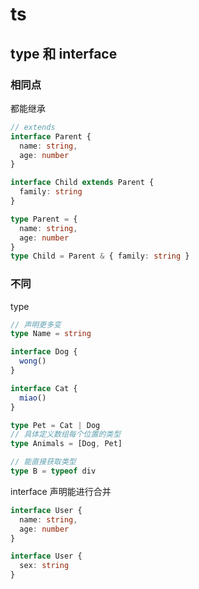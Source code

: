# ts

## type 和 interface

### 相同点

都能继承

```ts
// extends
interface Parent {
  name: string,
  age: number
}

interface Child extends Parent {
  family: string
}

type Parent = {
  name: string,
  age: number
}
type Child = Parent & { family: string }

```

### 不同

type

```ts
// 声明更多变
type Name = string

interface Dog {
  wong()
}

interface Cat {
  miao()
}

type Pet = Cat | Dog
// 具体定义数组每个位置的类型
type Animals = [Dog, Pet]

// 能直接获取类型 
type B = typeof div
``` 

interface 声明能进行合并

```ts
interface User {
  name: string,
  age: number
}

interface User {
  sex: string
}
```